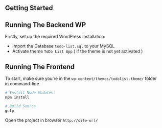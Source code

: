 ## Getting Started


## Running The Backend WP
Firstly, set up the required WordPress installation:

- Import the Database `todo-list.sql` to your MySQL 
- Activate theme `ToDo List App` ( if the theme is not yet activated )

## Running The Frontend
To start, make sure you're in the `wp-content/themes/todolist-theme/` folder in command-line.

```sh
# Install Node Modules
npm install

# Build Source
gulp
```

Open the project in browser `http://site-url/`